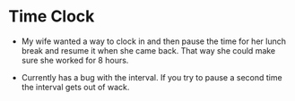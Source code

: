# Time Clock

- My wife wanted a way to clock in and then pause the time for her lunch break and resume it when she came back.  That way she could make sure she worked for 8 hours.

- Currently has a bug with the interval.  If you try to pause a second time the interval gets out of wack.